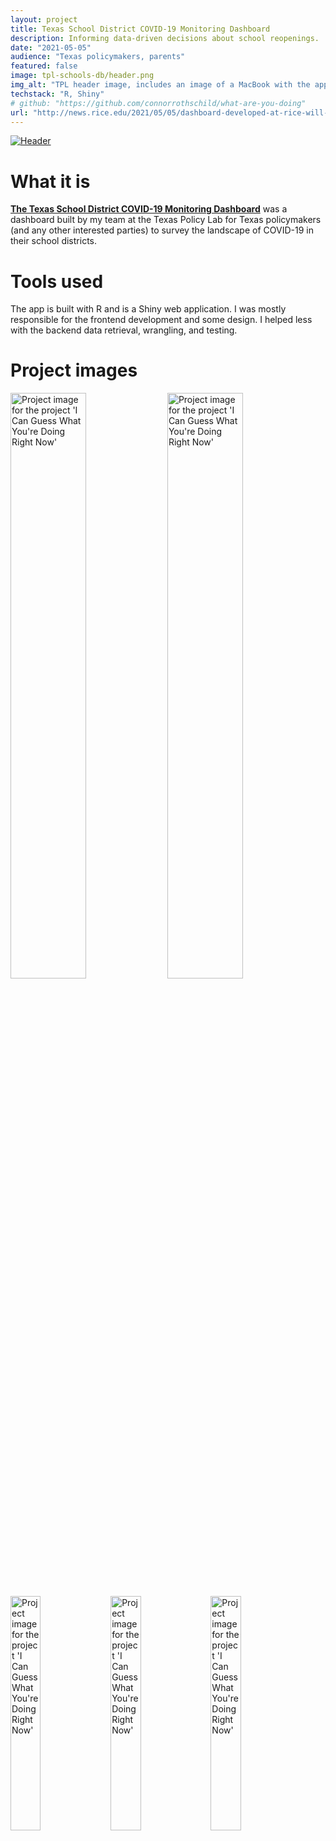 ```yaml
---
layout: project
title: Texas School District COVID-19 Monitoring Dashboard
description: Informing data-driven decisions about school reopenings.
date: "2021-05-05"
audience: "Texas policymakers, parents"
featured: false
image: tpl-schools-db/header.png
img_alt: "TPL header image, includes an image of a MacBook with the application open."
techstack: "R, Shiny"
# github: "https://github.com/connorrothschild/what-are-you-doing"
url: "http://news.rice.edu/2021/05/05/dashboard-developed-at-rice-will-help-texas-schools-open-safely-amid-pandemic/"
---
```


<script>
import Image from "$lib/global/Image.svelte"
</script>

[<Image style="box-shadow: none" :clickable=false src="/images/projects/tpl-schools-db/header.png" alt="Header"></Image>](http://news.rice.edu/2021/05/05/dashboard-developed-at-rice-will-help-texas-schools-open-safely-amid-pandemic/)

# What it is

[**The Texas School District COVID-19 Monitoring Dashboard**](http://news.rice.edu/2021/05/05/dashboard-developed-at-rice-will-help-texas-schools-open-safely-amid-pandemic/) was a dashboard built by my team at the Texas Policy Lab for Texas policymakers (and any other interested parties) to survey the landscape of COVID-19 in their school districts.

# Tools used

The app is built with R and is a Shiny web application. I was mostly responsible for the frontend development and some design. I helped less with the backend data retrieval, wrangling, and testing.

# Project images

<Image style="box-shadow: none" src="/images/projects/tpl-schools-db/mac-1.png" alt="Project image for the project 'I Can Guess What You're Doing Right Now'" width="49%"></Image>
<Image style="box-shadow: none" src="/images/projects/tpl-schools-db/mac-2.png" alt="Project image for the project 'I Can Guess What You're Doing Right Now'" width="49%"></Image>

<Image style="box-shadow: none" src="/images/projects/tpl-schools-db/iphone-1.png" alt="Project image for the project 'I Can Guess What You're Doing Right Now'" width="31%"></Image>
<Image style="box-shadow: none" src="/images/projects/tpl-schools-db/iphone-2.png" alt="Project image for the project 'I Can Guess What You're Doing Right Now'" width="31%"></Image>
<Image style="box-shadow: none" src="/images/projects/tpl-schools-db/iphone-3.png" alt="Project image for the project 'I Can Guess What You're Doing Right Now'" width="31%"></Image>